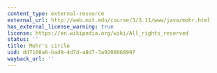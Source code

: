 ```yaml
---
content_type: external-resource
external_url: http://web.mit.edu/course/3/3.11/www/java/mohr.html
has_external_license_warning: true
license: https://en.wikipedia.org/wiki/All_rights_reserved
status: ''
title: Mohr's circle
uid: dd7108a6-bad9-4d7d-a8d7-3a9208068997
wayback_url: ''
---
```

